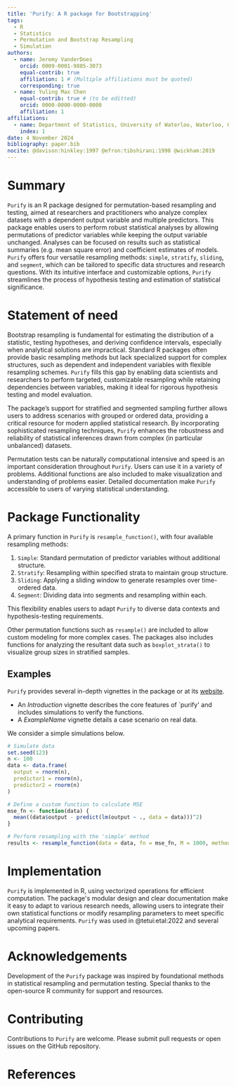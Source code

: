 ```yaml
---
title: 'Purify: A R package for Bootstrapping'
tags:
  - R
  - Statistics
  - Permutation and Bootstrap Resampling
  - Simulation
authors:
  - name: Jeremy VanderDoes
    orcid: 0009-0001-9885-3073
    equal-contrib: true 
    affiliation: 1 # (Multiple affiliations must be quoted)
    corresponding: true
  - name: Yuling Max Chen
    equal-contrib: true # (to be editted)
    orcid: 0000-0000-0000-0000
    affiliation: 1
affiliations:
  - name: Department of Statistics, University of Waterloo, Waterloo, ON, Canada
    index: 1
date: 4 November 2024
bibliography: paper.bib
nocite: @davison:hinkley:1997 @efron:tibshirani:1998 @wickham:2019
---
```


# Summary

`Purify` is an R package designed for permutation-based resampling and testing, aimed at researchers and practitioners who analyze complex datasets with a dependent output variable and multiple predictors. This package enables users to perform robust statistical analyses by allowing permutations of predictor variables while keeping the output variable unchanged. Analyses can be focused on results such as statistical summaries (e.g. mean square error) and coefficient estimates of models. `Purify` offers four versatile resampling methods: `simple`, `stratify`, `sliding`, and `segment`, which can be tailored to specific data structures and research questions. With its intuitive interface and customizable options, `Purify` streamlines the process of hypothesis testing and estimation of statistical significance.

# Statement of need

Bootstrap resampling is fundamental for estimating the distribution of a statistic, testing hypotheses, and deriving confidence intervals, especially when analytical solutions are impractical. Standard R packages often provide basic resampling methods but lack specialized support for complex structures, such as dependent and independent variables with flexible resampling schemes. `Purify` fills this gap by enabling data scientists and researchers to perform targeted, customizable resampling while retaining dependencies between variables, making it ideal for rigorous hypothesis testing and model evaluation. 

The package’s support for stratified and segmented sampling further allows users to address scenarios with grouped or ordered data, providing a critical resource for modern applied statistical research. By incorporating sophisticated resampling techniques, `Purify` enhances the robustness and reliability of statistical inferences drawn from complex (in particular unbalanced) datasets.

Permutation tests can be naturally computational intensive and speed is an important consideration throughout `Purify`. Users can use it in a variety of problems. Additional functions are also included to make visualization and understanding of problems easier. Detailed documentation make `Purify` accessible to users of varying statistical understanding.


# Package Functionality

A primary function in `Purify` is `resample_function()`, with four available resampling methods:

1. `Simple`: Standard permutation of predictor variables without additional structure.
2. `Stratify`: Resampling within specified strata to maintain group structure.
3. `Sliding`: Applying a sliding window to generate resamples over time-ordered data.
4. `Segment`: Dividing data into segments and resampling within each.

This flexibility enables users to adapt `Purify` to diverse data contexts and hypothesis-testing requirements. 

Other permutation functions such as `resample()` are included to allow custom modeling for more complex cases. The packages also includes functions for analyzing the resultant data such as `boxplot_strata()` to visualize group sizes in stratified samples.


## Examples

`Purify` provides several in-depth vignettes in the package or at its [website](https://jrvanderdoes.github.io/purify/).
- An *Introduction* vignette describes the core features of `purify' and includes simulations to verify the functions.
- A *ExampleName* vignette details a case scenario on real data.

We consider a simple simulations below.
```r
# Simulate data
set.seed(123)
n <- 100
data <- data.frame(
  output = rnorm(n),
  predictor1 = rnorm(n),
  predictor2 = rnorm(n)
)

# Define a custom function to calculate MSE
mse_fn <- function(data) {
  mean((data$output - predict(lm(output ~ ., data = data)))^2)
}

# Perform resampling with the 'simple' method
results <- resample_function(data = data, fn = mse_fn, M = 1000, method = 'simple')
```

# Implementation

`Purify` is implemented in R, using vectorized operations for efficient computation. The package's modular design and clear documentation make it easy to adapt to various research needs, allowing users to integrate their own statistical functions or modify resampling parameters to meet specific analytical requirements. `Purify` was used in @tetui:etal:2022 and several upcoming papers.


# Acknowledgements

Development of the `Purify` package was inspired by foundational methods in statistical resampling and permutation testing. Special thanks to the open-source R community for support and resources.


# Contributing

Contributions to `Purify` are welcome. Please submit pull requests or open issues on the GitHub repository.


# References


<!--The paper should be between 250-1000 words.-->

<!--See an example paper at [website](https://joss.readthedocs.io/en/latest/example_paper.html).-->

<!--Format details at [website](https://joss.readthedocs.io/en/latest/paper.html), perhaps also see [website](https://joss.readthedocs.io/en/latest/submitting.html)-->


